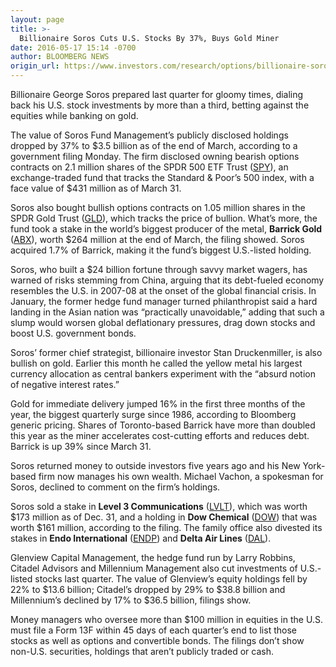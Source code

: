 ```yaml
---
layout: page
title: >-
  Billionaire Soros Cuts U.S. Stocks By 37%, Buys Gold Miner
date: 2016-05-17 15:14 -0700
author: BLOOMBERG NEWS
origin_url: https://www.investors.com/research/options/billionaire-soros-cuts-u-s-stocks-by-37-buys-gold-miner/
---
```






Billionaire George Soros prepared last quarter for gloomy times, dialing back his U.S. stock investments by more than a third, betting against the equities while banking on gold.


The value of Soros Fund Management’s publicly disclosed holdings dropped by 37% to $3.5 billion as of the end of March, according to a government filing Monday. The firm disclosed owning bearish options contracts on 2.1 million shares of the SPDR 500 ETF Trust ([SPY](https://research.investors.com/quote.aspx?symbol=SPY)), an exchange-traded fund that tracks the Standard & Poor’s 500 index, with a face value of $431 million as of March 31.


Soros also bought bullish options contracts on 1.05 million shares in the SPDR Gold Trust ([GLD](https://research.investors.com/quote.aspx?symbol=GLD)), which tracks the price of bullion. What’s more, the fund took a stake in the world’s biggest producer of the metal, **Barrick Gold** ([ABX](https://research.investors.com/quote.aspx?symbol=ABX)), worth $264 million at the end of March, the filing showed. Soros acquired 1.7% of Barrick, making it the fund’s biggest U.S.-listed holding.


Soros, who built a $24 billion fortune through savvy market wagers, has warned of risks stemming from China, arguing that its debt-fueled economy resembles the U.S. in 2007-08 at the onset of the global financial crisis. In January, the former hedge fund manager turned philanthropist said a hard landing in the Asian nation was “practically unavoidable,” adding that such a slump would worsen global deflationary pressures, drag down stocks and boost U.S. government bonds.


Soros’ former chief strategist, billionaire investor Stan Druckenmiller, is also bullish on gold. Earlier this month he called the yellow metal his largest currency allocation as central bankers experiment with the “absurd notion of negative interest rates.”


Gold for immediate delivery jumped 16% in the first three months of the year, the biggest quarterly surge since 1986, according to Bloomberg generic pricing. Shares of Toronto-based Barrick have more than doubled this year as the miner accelerates cost-cutting efforts and reduces debt. Barrick is up 39% since March 31.


Soros returned money to outside investors five years ago and his New York-based firm now manages his own wealth. Michael Vachon, a spokesman for Soros, declined to comment on the firm’s holdings.


Soros sold a stake in **Level 3 Communications** ([LVLT](https://research.investors.com/quote.aspx?symbol=LVLT)), which was worth $173 million as of Dec. 31, and a holding in **Dow Chemical** ([DOW](https://research.investors.com/quote.aspx?symbol=DOW)) that was worth $161 million, according to the filing. The family office also divested its stakes in **Endo International** ([ENDP](https://research.investors.com/quote.aspx?symbol=ENDP)) and **Delta Air Lines** ([DAL](https://research.investors.com/quote.aspx?symbol=DAL)).


Glenview Capital Management, the hedge fund run by Larry Robbins, Citadel Advisors and Millennium Management also cut investments of U.S.-listed stocks last quarter. The value of Glenview’s equity holdings fell by 22% to $13.6 billion; Citadel’s dropped by 29% to $38.8 billion and Millennium’s declined by 17% to $36.5 billion, filings show.


Money managers who oversee more than $100 million in equities in the U.S. must file a Form 13F within 45 days of each quarter’s end to list those stocks as well as options and convertible bonds. The filings don’t show non-U.S. securities, holdings that aren’t publicly traded or cash.




